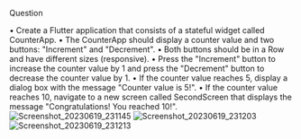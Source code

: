 Question

•       Create a Flutter application that consists of a stateful widget called CounterApp. 
•       The CounterApp should display a counter value and two buttons: "Increment" and "Decrement".
•       Both buttons should be in a Row and have different sizes (responsive).
•       Press the "Increment" button to increase the counter value by 1 and press the "Decrement" button to decrease the counter value by 1. 
•       If the counter value reaches 5, display a dialog box with the message "Counter value is 5!".
•       If the counter value reaches 10, navigate to a new screen called SecondScreen that displays the message "Congratulations! You reached 10!".
![Screenshot_20230619_231145](https://github.com/amermahbub/livetestnew/assets/110281852/de2c5d74-6ca6-4f63-a027-bc2339d017df)
![Screenshot_20230619_231203](https://github.com/amermahbub/livetestnew/assets/110281852/d872e7ef-14e8-4dd1-8f93-97a7376af905)
![Screenshot_20230619_231213](https://github.com/amermahbub/livetestnew/assets/110281852/ebd29f83-c3c6-4b34-aba8-540865023629)
